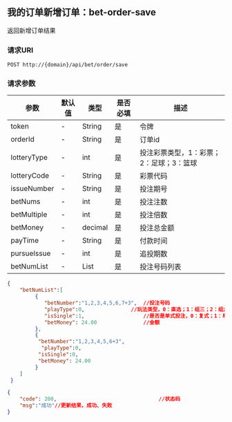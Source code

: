 ##  我的订单新增订单：bet-order-save

返回新增订单结果

### 请求URI

`POST http://{domain}/api/bet/order/save`

### 请求参数
参数 | 默认值 | 类型 | 是否必填 | 描述 
--------- | ------- | --------- | ------- | ----------- 
token| - | String | 是 | 令牌
orderId| - | String | 是 | 订单id
lotteryType| - | int | 是 | 投注彩票类型，1：彩票；2：足球；3：篮球
lotteryCode| - | String | 是 | 彩票代码
issueNumber| - | String | 是 | 投注期号
betNums| - | int | 是 | 投注注数
betMultiple| - | int | 是 | 投注倍数                                                                                                                                                                                                                                                                                                                                                                                                                                                                                                                                                                                                                                                                                                                                                                                                                                                                                                                                                                                                                                                                                                                                                                                                                                                                                                                                                                                                                                                                                                                                             
betMoney| - | decimal | 是 | 投注总金额
payTime| - | String | 是 | 付款时间
pursueIssue| - | int | 是 | 追投期数
betNumList| - | List | 是 | 投注号码列表

```json
{
    "betNumList":[
         {
            "betNumber":"1,2,3,4,5,6,7+3",  //投注号码
            "playType":0,               //玩法类型，0：直选；1：组三；2：组六
            "isSingle":1,                   //是否是单式投注，0：复式；1：单式
            "betMoney": 24.00               //金额
         },
         {
          "betNumber":"1,2,3,4,5,6+3",  
           "playType":0,  
          "isSingle":0,   
          "betMoney": 24.00       
         }
    ] 
 }
```


```json
{
    "code": 200,                                 //状态码
    "msg":"成功"//更新结果，成功、失败
}
```
